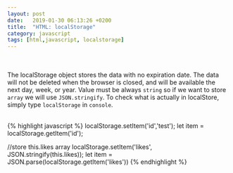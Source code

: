 ```yaml
---
layout: post
date:   2019-01-30 06:13:26 +0200
title:  "HTML: localStorage"
category: javascript
tags: [html,javascript, localstorage]
---
```



<br /><br />
The localStorage object stores the data with no expiration date. The data will not be deleted when the browser is closed, and will be available the next day, week, or year. Value must be always `string` so if we want to store `array` we will use `JSON.stringify`. To check what is actually in localStore, simply type `localStorage` in `console`.
<br /><br />


{% highlight javascript %}
localStorage.setItem('id','test');
let item = localStorage.getItem('id');

//store this.likes array
localStorage.setItem('likes', JSON.stringify(this.likes));
let item = JSON.parse(localStorage.getItem('likes'))
{% endhighlight %}
